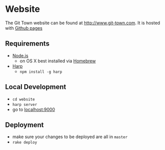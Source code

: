 # Website

The Git Town website can be found at <http://www.git-town.com>.
It is hosted with [Github pages](https://pages.github.com/)

## Requirements

* [Node.js](https://nodejs.org)
  * on OS X best installed via [Homebrew](http://brew.sh)
* [Harp](http://harpjs.com)
  * `npm install -g harp`


## Local Development

* `cd website`
* `harp server`
* go to [localhost:9000](http://localhost:9000)


## Deployment

* make sure your changes to be deployed are all in `master`
* `rake deploy`
